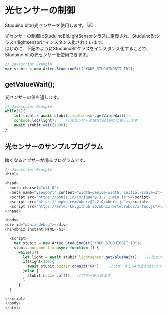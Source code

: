
# 光センサーの制御
Studuino:bitの光センサーを使用します。
![](https://i.imgur.com/0fbX32x.jpg)




光センサーの制御はStuduinoBitLightSensorクラスに定義され、StuduinoBitクラスでlightsensorにインスタンス化されています。</br>
はじめに、下記のようにStuduinoBitクラスをインスタンス化することで、Studuino:bitの光センサーを使用できます。
```Javascript
// Javascript Example
var stubit = new Artec.StuduinoBit("YOUR_STUDUINOBIT_ID");
```


## getValueWait();
光センサーの値を返します。
```Javascript
// Javascript Example
while(1){
    let light = await stubit.lightsensor.getValueWait();
    console.log(light);    //光センサーの値をContentに表示します
    await stubit.wait(1000);
}
```

## 光センサーのサンプルプログラム
暗くなるとブザーが鳴るプログラムです。
```Javascript
// Javascript Example
<html>

<head>
  <meta charset="utf-8">
  <meta name="viewport" content="width=device-width, initial-scale=1">
  <script src="https://obniz.io/js/jquery-3.2.1.min.js"></script>
  <script src="https://unpkg.com/obniz@2.2.0/obniz.js"></script>
  <script src="https://artec-kk.github.io/obniz-artecrobo2/artec.js"></script>
</head>

<body>
<div id="obniz-debug"></div>
<h1>obniz instant HTML</h1>

  <script>
    var stubit = new Artec.StuduinoBit("YOUR_STUDUIOBIT_ID");
    stubit.onconnect = async function () {
      while(1){
        let light = await stubit.lightsensor.getValueWait();　　//光センサーの値を返します
        if(light<300){
          await stubit.buzzer.onWait("G4");　　//ブザーからG4の音が鳴ります
        }else {
          stubit.buzzer.off();  //ブザーを止めます
        }
      } 
  }

</script>
</body>
</html>

```